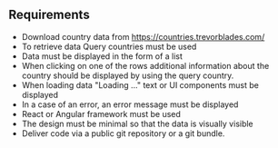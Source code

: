 ## Requirements

- Download country data from https://countries.trevorblades.com/
- To retrieve data Query countries must be used 
- Data must be displayed in the form of a list
- When clicking on one of the rows additional information about the country should be displayed by using the query country.
- When loading data "Loading ..." text or UI components must be displayed
- In a case of an error, an error message must be displayed
- React or Angular framework must be used
- The design must be minimal so that the data is visually visible
- Deliver code via a public git repository or a git bundle.